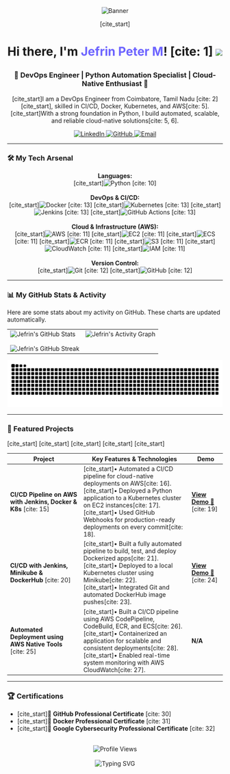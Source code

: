 <div align="center">

  <img src="https://raw.githubusercontent.com/Jeffy287/Jeffy287/main/assets/banner.png" alt="Banner"/>

  <br/>

  [cite_start]<h1 align="center">Hi there, I'm <span style="color:#6C63FF;">Jefrin Peter M</span>! [cite: 1]
  <img src="https://media.giphy.com/media/hvRJCLFzcasrR4ia7z/giphy.gif" width="35">
  </h1>
  
  <h3 align="center">🚀 DevOps Engineer | Python Automation Specialist | Cloud-Native Enthusiast 🚀</h3>

  <p align="center">
    [cite_start]I am a DevOps Engineer from Coimbatore, Tamil Nadu [cite: 2][cite_start], skilled in CI/CD, Docker, Kubernetes, and AWS[cite: 5].
    <br />
    [cite_start]With a strong foundation in Python, I build automated, scalable, and reliable cloud-native solutions[cite: 5, 6].
  </p>
  
  <div align="center">
    <a href="http://www.linkedin.com/in/jefrinpeter" target="_blank">
      <img src="https://img.shields.io/badge/LinkedIn-0A66C2?style=for-the-badge&logo=linkedin&logoColor=white" alt="LinkedIn"/>
    </a>
    <a href="https://github.com/Jeffy287" target="_blank">
      <img src="https://img.shields.io/badge/GitHub-181717?style=for-the-badge&logo=github&logoColor=white" alt="GitHub"/>
    </a>
    <a href="mailto:jefrinpeter287@gmail.com" target="_blank">
      <img src="https://img.shields.io/badge/Email-D14836?style=for-the-badge&logo=gmail&logoColor=white" alt="Email"/>
    </a>
  </div>
</div>

---

### 🛠️ My Tech Arsenal

<p align="center">
  <strong>Languages:</strong><br/>
  [cite_start]<img src="https://img.shields.io/badge/Python-3776AB?style=for-the-badge&logo=python&logoColor=white" alt="Python"/> [cite: 10]
  <br/><br/>
  <strong>DevOps & CI/CD:</strong><br/>
  [cite_start]<img src="https://img.shields.io/badge/Docker-2496ED?style=for-the-badge&logo=docker&logoColor=white" alt="Docker"/> [cite: 13]
  [cite_start]<img src="https://img.shields.io/badge/Kubernetes-326CE5?style=for-the-badge&logo=kubernetes&logoColor=white" alt="Kubernetes"/> [cite: 13]
  [cite_start]<img src="https://img.shields.io/badge/Jenkins-D24939?style=for-the-badge&logo=jenkins&logoColor=white" alt="Jenkins"/> [cite: 13]
  [cite_start]<img src="https://img.shields.io/badge/GitHub%20Actions-2088FF?style=for-the-badge&logo=github-actions&logoColor=white" alt="GitHub Actions"/> [cite: 13]
  <br/><br/>
  <strong>Cloud & Infrastructure (AWS):</strong><br/>
  [cite_start]<img src="https://img.shields.io/badge/AWS-232F3E?style=for-the-badge&logo=amazon-aws&logoColor=white" alt="AWS"/> [cite: 11]
  [cite_start]<img src="https://img.shields.io/badge/EC2-FF9900?style=for-the-badge&logo=amazon-ec2&logoColor=white" alt="EC2"/> [cite: 11]
  [cite_start]<img src="https://img.shields.io/badge/ECS-FF9900?style=for-the-badge&logo=amazon-ecs&logoColor=white" alt="ECS"/> [cite: 11]
  [cite_start]<img src="https://img.shields.io/badge/ECR-FF9900?style=for-the-badge&logo=amazon-ecr&logoColor=white" alt="ECR"/> [cite: 11]
  [cite_start]<img src="https://img.shields.io/badge/S3-569A31?style=for-the-badge&logo=amazon-s3&logoColor=white" alt="S3"/> [cite: 11]
  [cite_start]<img src="https://img.shields.io/badge/CloudWatch-FF4F8B?style=for-the-badge&logo=amazon-cloudwatch&logoColor=white" alt="CloudWatch"/> [cite: 11]
  [cite_start]<img src="https://img.shields.io/badge/IAM-F3A847?style=for-the-badge&logo=amazon-iam&logoColor=white" alt="IAM"/> [cite: 11]
  <br/><br/>
  <strong>Version Control:</strong><br/>
  [cite_start]<img src="https://img.shields.io/badge/Git-F05032?style=for-the-badge&logo=git&logoColor=white" alt="Git"/> [cite: 12]
  [cite_start]<img src="https://img.shields.io/badge/GitHub-181717?style=for-the-badge&logo=github&logoColor=white" alt="GitHub"/> [cite: 12]
</p>

---

### 📊 My GitHub Stats & Activity

<p>Here are some stats about my activity on GitHub. These charts are updated automatically.</p>

<div align="center">

<table>
  <tr>
    <td valign="top">
      <img src="https://github-readme-stats.vercel.app/api?username=Jeffy287&show_icons=true&theme=tokyonight&border_radius=10&hide_border=true&title_color=6C63FF&text_color=c9cacc&icon_color=6C63FF" alt="Jefrin's GitHub Stats" height="175"/>
      <br/><br/>
      <img src="https://github-readme-streak-stats.herokuapp.com/?user=Jeffy287&theme=tokyonight&border_radius=10&hide_border=true&stroke=c9cacc&background=1A1B27&ring=6C63FF&fire=6C63FF&currStreakNum=c9cacc&sideNums=c9cacc&currStreakLabel=6C63FF&sideLabels=c9cacc&dates=c9cacc" alt="Jefrin's GitHub Streak" height="175"/>
    </td>
    <td valign="top">
      <img src="https://github-readme-activity-graph.vercel.app/graph?username=Jeffy287&theme=tokyonight&bg_color=1a1b27&color=c9cacc&line=6c63ff&point=ffffff&area=true&hide_border=true" alt="Jefrin's Activity Graph"/>
    </td>
  </tr>
</table>

<img src="https://github.com/Jeffy287/Jeffy287/blob/output/github-contribution-grid-snake.svg" alt="Snake animation"/>

</div>

---

### 🚀 Featured Projects

<table>
  <thead>
    <tr>
      <th>Project</th>
      <th>Key Features & Technologies</th>
      <th>Demo</th>
    </tr>
  </thead>
  <tbody>
    <tr>
      [cite_start]<td><strong>CI/CD Pipeline on AWS with Jenkins, Docker & K8s</strong> [cite: 15]</td>
      <td>
        [cite_start]• Automated a CI/CD pipeline for cloud-native deployments on AWS[cite: 16].<br>
        [cite_start]• Deployed a Python application to a Kubernetes cluster on EC2 instances[cite: 17].<br>
        [cite_start]• Used GitHub Webhooks for production-ready deployments on every commit[cite: 18].
      </td>
      [cite_start]<td><a href="YOUR_DEMO_LINK_HERE" target="_blank"><strong>View Demo 🎥</strong></a> [cite: 19]</td>
    </tr>
    <tr>
      [cite_start]<td><strong>CI/CD with Jenkins, Minikube & DockerHub</strong> [cite: 20]</td>
      <td>
        [cite_start]• Built a fully automated pipeline to build, test, and deploy Dockerized apps[cite: 21].<br>
        [cite_start]• Deployed to a local Kubernetes cluster using Minikube[cite: 22].<br>
        [cite_start]• Integrated Git and automated DockerHub image pushes[cite: 23].
      </td>
      [cite_start]<td><a href="YOUR_DEMO_LINK_HERE" target="_blank"><strong>View Demo 🎥</strong></a> [cite: 24]</td>
    </tr>
    <tr>
      [cite_start]<td><strong>Automated Deployment using AWS Native Tools</strong> [cite: 25]</td>
      <td>
        [cite_start]• Built a CI/CD pipeline using AWS CodePipeline, CodeBuild, ECR, and ECS[cite: 26].<br>
        [cite_start]• Containerized an application for scalable and consistent deployments[cite: 28].<br>
        [cite_start]• Enabled real-time system monitoring with AWS CloudWatch[cite: 27].
      </td>
      <td><strong>N/A</strong></td>
    </tr>
  </tbody>
</table>

---

### 🏆 Certifications

-   [cite_start]📜 **GitHub Professional Certificate** [cite: 30]
-   [cite_start]📜 **Docker Professional Certificate** [cite: 31]
-   [cite_start]📜 **Google Cybersecurity Professional Certificate** [cite: 32]

<div align="center">
  <br/>
  <img src="https://komarev.com/ghpvc/?username=Jeffy287&label=Profile%20Views&color=6C63FF&style=flat-square" alt="Profile Views" />
  <br/><br/>
  <img src="https://readme-typing-svg.herokuapp.com?font=Fira+Code&pause=1000&color=6C63FF&center=true&vCenter=true&width=435&lines=DevOps+Engineer;CI/CD+Specialist;Cloud+Automation+Expert;Always+Learning" alt="Typing SVG" />
</div>

